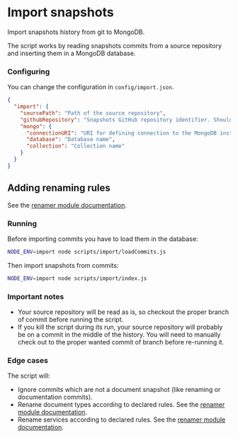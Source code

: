 # Import snapshots

Import snapshots history from git to MongoDB.

The script works by reading snapshots commits from a source repository and inserting them in a MongoDB database.

### Configuring

You can change the configuration in `config/import.json`.

```json
{
  "import": {
    "sourcePath": "Path of the source repository",
    "githubRepository": "Snapshots GitHub repository identifier. Should respect the format: <organisation_or_user_name>/<repository_name>",
    "mongo": {
      "connectionURI": "URI for defining connection to the MongoDB instance. See https://docs.mongodb.com/manual/reference/connection-string/",
      "database": "Database name",
      "collection": "Collection name"
    }
  }
}
```

## Adding renaming rules

See the [renamer module documentation](../renamer/README.md).

### Running

Before importing commits you have to load them in the database:
```sh
NODE_ENV=import node scripts/import/loadCommits.js
```

Then import snapshots from commits:

```sh
NODE_ENV=import node scripts/import/index.js
```
### Important notes

- Your source repository will be read as is, so checkout the proper branch of commit before running the script.
- If you kill the script during its run, your source repository will probably be on a commit in the middle of the history. You will need to manually check out to the proper wanted commit of branch before re-running it.

### Edge cases

The script will:

- Ignore commits which are not a document snapshot (like renaming or documentation commits).
- Rename document types according to declared rules. See the [renamer module documentation](../renamer/README.md).
- Rename services according to declared rules. See the [renamer module documentation](../renamer/README.md).

